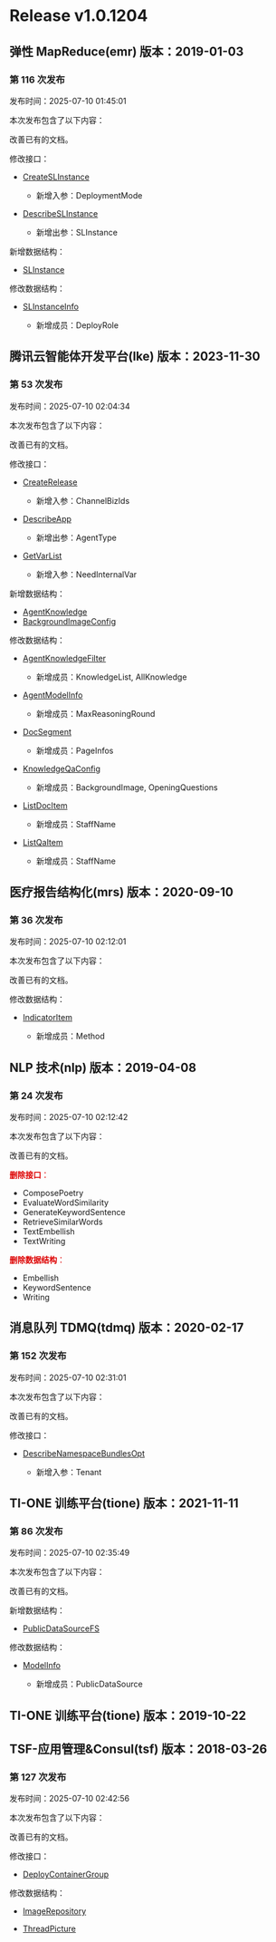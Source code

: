 # Release v1.0.1204

## 弹性 MapReduce(emr) 版本：2019-01-03

### 第 116 次发布

发布时间：2025-07-10 01:45:01

本次发布包含了以下内容：

改善已有的文档。

修改接口：

* [CreateSLInstance](https://cloud.tencent.com/document/api/589/110872)

	* 新增入参：DeploymentMode

* [DescribeSLInstance](https://cloud.tencent.com/document/api/589/110871)

	* 新增出参：SLInstance


新增数据结构：

* [SLInstance](https://cloud.tencent.com/document/api/589/33981#SLInstance)

修改数据结构：

* [SLInstanceInfo](https://cloud.tencent.com/document/api/589/33981#SLInstanceInfo)

	* 新增成员：DeployRole




## 腾讯云智能体开发平台(lke) 版本：2023-11-30

### 第 53 次发布

发布时间：2025-07-10 02:04:34

本次发布包含了以下内容：

改善已有的文档。

修改接口：

* [CreateRelease](https://cloud.tencent.com/document/api/1759/105079)

	* 新增入参：ChannelBizIds

* [DescribeApp](https://cloud.tencent.com/document/api/1759/105072)

	* 新增出参：AgentType

* [GetVarList](https://cloud.tencent.com/document/api/1759/116687)

	* 新增入参：NeedInternalVar


新增数据结构：

* [AgentKnowledge](https://cloud.tencent.com/document/api/1759/105104#AgentKnowledge)
* [BackgroundImageConfig](https://cloud.tencent.com/document/api/1759/105104#BackgroundImageConfig)

修改数据结构：

* [AgentKnowledgeFilter](https://cloud.tencent.com/document/api/1759/105104#AgentKnowledgeFilter)

	* 新增成员：KnowledgeList, AllKnowledge

* [AgentModelInfo](https://cloud.tencent.com/document/api/1759/105104#AgentModelInfo)

	* 新增成员：MaxReasoningRound

* [DocSegment](https://cloud.tencent.com/document/api/1759/105104#DocSegment)

	* 新增成员：PageInfos

* [KnowledgeQaConfig](https://cloud.tencent.com/document/api/1759/105104#KnowledgeQaConfig)

	* 新增成员：BackgroundImage, OpeningQuestions

* [ListDocItem](https://cloud.tencent.com/document/api/1759/105104#ListDocItem)

	* 新增成员：StaffName

* [ListQaItem](https://cloud.tencent.com/document/api/1759/105104#ListQaItem)

	* 新增成员：StaffName




## 医疗报告结构化(mrs) 版本：2020-09-10

### 第 36 次发布

发布时间：2025-07-10 02:12:01

本次发布包含了以下内容：

改善已有的文档。

修改数据结构：

* [IndicatorItem](https://cloud.tencent.com/document/api/1314/56230#IndicatorItem)

	* 新增成员：Method




## NLP 技术(nlp) 版本：2019-04-08

### 第 24 次发布

发布时间：2025-07-10 02:12:42

本次发布包含了以下内容：

改善已有的文档。

<font color="#dd0000">**删除接口**：</font>

* ComposePoetry
* EvaluateWordSimilarity
* GenerateKeywordSentence
* RetrieveSimilarWords
* TextEmbellish
* TextWriting

<font color="#dd0000">**删除数据结构**：</font>

* Embellish
* KeywordSentence
* Writing



## 消息队列 TDMQ(tdmq) 版本：2020-02-17

### 第 152 次发布

发布时间：2025-07-10 02:31:01

本次发布包含了以下内容：

改善已有的文档。

修改接口：

* [DescribeNamespaceBundlesOpt](https://cloud.tencent.com/document/api/1179/59039)

	* 新增入参：Tenant




## TI-ONE 训练平台(tione) 版本：2021-11-11

### 第 86 次发布

发布时间：2025-07-10 02:35:49

本次发布包含了以下内容：

改善已有的文档。

新增数据结构：

* [PublicDataSourceFS](https://cloud.tencent.com/document/api/851/75051#PublicDataSourceFS)

修改数据结构：

* [ModelInfo](https://cloud.tencent.com/document/api/851/75051#ModelInfo)

	* 新增成员：PublicDataSource




## TI-ONE 训练平台(tione) 版本：2019-10-22



## TSF-应用管理&Consul(tsf) 版本：2018-03-26

### 第 127 次发布

发布时间：2025-07-10 02:42:56

本次发布包含了以下内容：

改善已有的文档。

修改接口：

* [DeployContainerGroup](https://cloud.tencent.com/document/api/649/36071)


修改数据结构：

* [ImageRepository](https://cloud.tencent.com/document/api/649/36099#ImageRepository)

* [ThreadPicture](https://cloud.tencent.com/document/api/649/36099#ThreadPicture)




